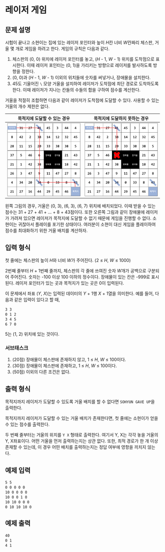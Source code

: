 # 레이저 게임

## 문제 설명

시험이 끝나고 소현이는 집에 있는 레이저 포인터와 높이 *H*칸 너비 *W*칸짜리 체스판, 거울 몇 개로 게임을 하려고 한다. 게임의 규칙은 다음과 같다.

1. 체스판의 (0, 0) 위치에 레이저 포인터를 놓고, (*H* - 1, *W* - 1) 위치를 도착점으로 표시한다. 이때 레이저 포인터는 (0, 1)을 가리키는 방향으로 레이저를 발사하도록 방향을 정한다.
2. (0, 0)과 (*H* - 1, *W* - 1) 이외의 위치들에 숫자를 써넣거나, 장애물을 설치한다.
3. 45도 기울어진 `\` 모양 거울을 설치하여 레이저가 도착점에 최단 경로로 도착하도록 한다. 이때 레이저가 지나는 칸들의 수들의 합을 구하여 점수를 계산한다.

거울을 적절히 조합하면 다음과 같이 레이저가 도착점에 도달할 수 있다. 사용할 수 있는 거울의 개수 제한은 없다.

| 목적지에 도달할 수 있는 경우 | 목적지에 도달하지 못하는 경우 |
| ---------------------------- | ----------------------------- |
| ![figure1](./figure1.png)    | ![figure2](./figure2.png)     |

왼쪽 그림의 경우, 거울은 (0, 3), (6, 3), (6, 7) 위치에 배치되었다. 이때 받을 수 있는 점수는 31 + 27 + 41 + ... + 8 + 43점이다. 또한 오른쪽 그림과 같이 장애물에 레이저가 가려져 있으면 레이저가 목적지에 도달할 수 없기 때문에 게임을 진행할 수 없다. 소현이는 귀찮아서 플레이를 포기한 상태이다. 여러분이 소현이 대신 게임을 플레이하여 점수를 최대화하기 위한 거울 배치를 계산하자.

## 입력 형식

첫 줄에는 체스판의 높이 *H*와 너비 *W*가 주어진다. (2 ≤ *H*, *W* ≤ 1000)

2번째 줄부터 *H* + 1번째 줄까지, 체스판의 각 줄에 쓰여진 숫자 *W*개가 공백으로 구분되어 주어진다. 숫자는 -100 이상 100 이하의 정수이다. 장애물이 있는 칸은 -999로 표시된다. 레이저 포인터가 있는 곳과 목적지가 있는 곳은 0이 입력된다.

이 문제에서 좌표 (*Y*, *X*)는 입력된 데이터의 *Y* + 1행 *X* + 1열을 의미한다. 예를 들어, 다음과 같은 입력이 있다고 할 때,

```
3 3
0 1 2
3 4 5
6 7 0
```

5는 (1, 2) 위치에 있는 것이다.

### 서브태스크 

1. (20점) 장애물이 체스판에 존재하지 않고, 1 ≤ *H*, *W* ≤ 100이다.
2. (30점) 장애물이 체스판에 존재하고, 1 ≤ *H*, *W* ≤ 100이다.
3. (50점) 이외의 다른 조건은 없다.

## 출력 형식

목적지까지 레이저가 도달할 수 있도록 거울 배치를 할 수 없다면 `SOHYUN GAVE UP`을 출력한다.

목적지까지 레이저가 도달할 수 있는 거울 배치가 존재한다면, 첫 줄에는 소현이가 얻을 수 있는 점수를 출력한다.

두 번째 줄부터는 거울의 위치를 `Y X` 형태로 출력한다. 여기서 Y, X는 각각 놓을 거울의 Y, X좌표이다. 어떤 거울을 먼저 출력하는지는 상관 없다. 또한, 최적 경로가 한 개 이상 존재할 수 있는데, 이 경우 어떤 배치를 출력하는지는 정답 여부에 영항을 끼치지 않는다.

## 예제 입력

```
5 5
0 0 0 0 0
10 0 0 0 0
10 0 0 1 0
10 10 0 0 0
0 10 10 10 0
```

## 예제 출력

```
40
0 1
4 1
```
